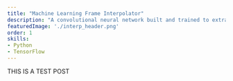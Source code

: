 ```yaml
---
title: "Machine Learning Frame Interpolator"
description: "A convolutional neural network built and trained to extract motion data and produce smooth, high-framerate video."
featuredImage: './interp_header.png'
order: 1
skills: 
- Python
- TensorFlow
---
```


THIS IS A TEST POST
